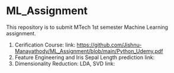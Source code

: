 # ML_Assignment
This repository is to submit MTech 1st semester Machine Learning assignment.
1. Cerification Course:
link: https://github.com/Jishnu-Manayathody/ML_Assignment/blob/main/Python_Udemy.pdf
2. Feature Engineering and Iris Sepal Length prediction 
link: 
3. Dimensionality Reduction: LDA, SVD
link: 
